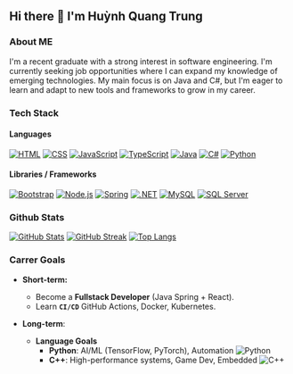 ## Hi there 👋 I'm Huỳnh Quang Trung

### About ME

I'm a recent graduate with a strong interest in software engineering. I'm currently seeking job opportunities where I can expand my knowledge of emerging technologies. My main focus is on Java and C#, but I'm eager to learn and adapt to new tools and frameworks to grow in my career.

### Tech Stack

#### Languages

[![HTML](https://img.shields.io/badge/HTML5-E34F26?style=for-the-badge&logo=html5&logoColor=white)](https://developer.mozilla.org/en-US/docs/Web/HTML)
[![CSS](https://img.shields.io/badge/CSS3-1572B6?style=for-the-badge&logo=css3&logoColor=white)](https://developer.mozilla.org/en-US/docs/Web/CSS)
[![JavaScript](https://img.shields.io/badge/JavaScript-F7DF1E?style=for-the-badge&logo=javascript&logoColor=black)](https://developer.mozilla.org/en-US/docs/Web/JavaScript)
[![TypeScript](https://img.shields.io/badge/TypeScript-3178C6?style=for-the-badge&logo=typescript&logoColor=white)](https://www.typescriptlang.org/)
[![Java](https://img.shields.io/badge/Java-ED8B00?style=for-the-badge&logo=openjdk&logoColor=white)](https://www.java.com/)
[![C#](https://img.shields.io/badge/C%23-512BD4?style=for-the-badge&logo=c-sharp&logoColor=white)](https://learn.microsoft.com/en-us/dotnet/csharp/)
[![Python](https://img.shields.io/badge/Python-3776AB?style=for-the-badge&logo=python&logoColor=white)](https://www.python.org/)

#### Libraries / Frameworks

[![Bootstrap](https://img.shields.io/badge/Bootstrap-7952B3?style=for-the-badge&logo=bootstrap&logoColor=white)](https://getbootstrap.com/)
[![Node.js](https://img.shields.io/badge/Node.js-339933?style=for-the-badge&logo=nodedotjs&logoColor=white)](https://nodejs.org)
[![Spring](https://img.shields.io/badge/Spring-6DB33F?style=for-the-badge&logo=spring&logoColor=white)](https://spring.io/)
[![.NET](https://img.shields.io/badge/.NET-512BD4?style=for-the-badge&logo=dotnet&logoColor=white)](https://dotnet.microsoft.com/)
[![MySQL](https://img.shields.io/badge/MySQL-4479A1?style=for-the-badge&logo=mysql&logoColor=white)](https://www.mysql.com/)
[![SQL Server](https://img.shields.io/badge/Microsoft_SQL_Server-CC2927?style=for-the-badge&logo=microsoft-sql-server&logoColor=white)](https://www.microsoft.com/en-us/sql-server)

### Github Stats

[![GitHub Stats](https://github-readme-stats.vercel.app/api?username=hqtrung01Yuk&show_icons=true&theme=tokyonight)](https://github.com/hqtrung01Yuk)
[![GitHub Streak](https://streak-stats.demolab.com?user=hqtrung01Yuk&theme=catppuccin-macchiato&hide_border=true&date_format=j%2Fn%5B%2FY%5D&card_width=450)](https://git.io/streak-stats)
[![Top Langs](https://github-readme-stats.vercel.app/api/top-langs/?username=hqtrung01Yuk&theme=tokyonight&layout=compact&langs_count=6&exclude=html,css\&border_color=2e4058)](https://github.com/hqtrung01Yuk)

### Carrer Goals

* **Short-term:**
  * Become a **Fullstack Developer** (Java Spring + React).
  * Learn **`CI/CD`** GitHub Actions, Docker, Kubernetes.

* **Long-term**:  
  * **Language Goals**
    * **Python**: AI/ML (TensorFlow, PyTorch), Automation ![Python](https://img.shields.io/badge/Python-3776AB?logo=python&logoColor=white)
    * **C++**: High-performance systems, Game Dev, Embedded ![C++](https://img.shields.io/badge/C%2B%2B-00599C?logo=c%2B%2B&logoColor=white)

